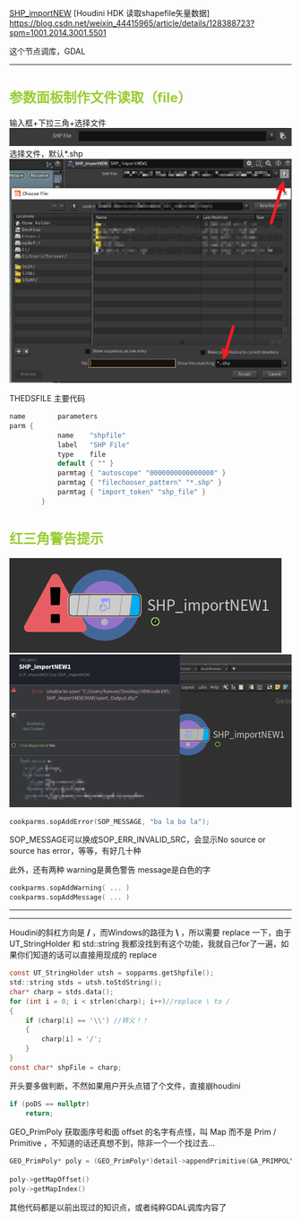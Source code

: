 [SHP_importNEW](https://www.bilibili.com/video/BV1DW4y1y7iu)
[Houdini HDK 读取shapefile矢量数据]
https://blog.csdn.net/weixin_44415965/article/details/128388723?spm=1001.2014.3001.5501

这个节点调库，GDAL

---

# <font size=5 color = YellowGreen>参数面板制作文件读取（file）</font>
输入框+下拉三角+选择文件
![](Pasted%20image%2020221222194550.png)
选择文件，默认*.shp
![](Pasted%20image%2020221222194906.png)

THEDSFILE 主要代码
```c
name        parameters
parm {
			name    "shpfile"
			label   "SHP File"
			type    file
			default { "" }
			parmtag { "autoscope" "0000000000000000" }
			parmtag { "filechooser_pattern" "*.shp" }
			parmtag { "import_token" "shp_file" }
		}

```

# <font size=5 color = YellowGreen>红三角警告提示</font>
![](Pasted%20image%2020221222195443.png)
![](Pasted%20image%2020221222195459.png)

```c
cookparms.sopAddError(SOP_MESSAGE, "ba la ba la");
```

SOP_MESSAGE可以换成SOP_ERR_INVALID_SRC，会显示No source or source has error，等等，有好几十种

此外，还有两种
warning是黄色警告
message是白色的字
```c
cookparms.sopAddWarning( ... )
cookparms.sopAddMessage( ... )
```

---
---

Houdini的斜杠方向是 **/** ，而Windows的路径为 **\\** ，所以需要 replace 一下，由于 UT_StringHolder 和 std::string 我都没找到有这个功能，我就自己for了一遍，如果你们知道的话可以直接用现成的 replace
```c
const UT_StringHolder utsh = sopparms.getShpfile();
std::string stds = utsh.toStdString();
char* charp = stds.data();
for (int i = 0; i < strlen(charp); i++)//replace \ to /
{
	if (charp[i] == '\\') //转义！！
	{
		charp[i] = '/';
	}
}
const char* shpFile = charp;
```

开头要多做判断，不然如果用户开头点错了个文件，直接崩houdini
```c
if (poDS == nullptr)
	return;
```

GEO_PrimPoly 获取面序号和面 offset 的名字有点怪，叫 Map 而不是 Prim / Primitive ，不知道的话还真想不到，除非一个一个找过去...
```c
GEO_PrimPoly* poly = (GEO_PrimPoly*)detail->appendPrimitive(GA_PRIMPOLY);

poly->getMapOffset()
poly->getMapIndex()
```

其他代码都是以前出现过的知识点，或者纯粹GDAL调库内容了